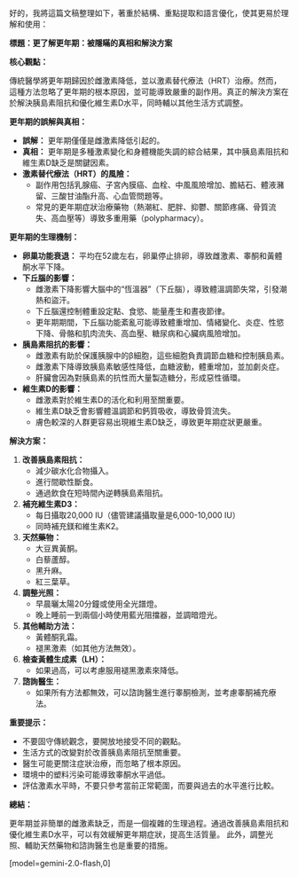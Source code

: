 好的，我將這篇文稿整理如下，著重於結構、重點提取和語言優化，使其更易於理解和使用：

**標題：更了解更年期：被隱瞞的真相和解決方案**

**核心觀點：**

傳統醫學將更年期歸因於雌激素降低，並以激素替代療法（HRT）治療。然而，這種方法忽略了更年期的根本原因，並可能導致嚴重的副作用。真正的解決方案在於解決胰島素阻抗和優化維生素D水平，同時輔以其他生活方式調整。

**更年期的誤解與真相：**

*   **誤解：** 更年期僅僅是雌激素降低引起的。
*   **真相：** 更年期是多種激素變化和身體機能失調的綜合結果，其中胰島素阻抗和維生素D缺乏是關鍵因素。
*   **激素替代療法（HRT）的風險：**
    *   副作用包括乳腺癌、子宮內膜癌、血栓、中風風險增加、膽結石、體液瀦留、三酸甘油酯升高、心血管問題等。
    *   常見的更年期症狀治療藥物（熱潮紅、肥胖、抑鬱、關節疼痛、骨質流失、高血壓等）導致多重用藥（polypharmacy）。

**更年期的生理機制：**

*   **卵巢功能衰退：** 平均在52歲左右，卵巢停止排卵，導致雌激素、睾酮和黃體酮水平下降。
*   **下丘腦的影響：**
    *   雌激素下降影響大腦中的“恆溫器”（下丘腦），導致體溫調節失常，引發潮熱和盜汗。
    *   下丘腦還控制體重設定點、食慾、能量產生和晝夜節律。
    *   更年期期間，下丘腦功能紊亂可能導致體重增加、情緒變化、炎症、性慾下降、骨骼和肌肉流失、高血壓、糖尿病和心臟病風險增加。
*   **胰島素阻抗的影響：**
    *   雌激素有助於保護胰腺中的β細胞，這些細胞負責調節血糖和控制胰島素。
    *   雌激素下降導致胰島素敏感性降低，血糖波動，體重增加，並加劇炎症。
    *   肝臟會因為對胰島素的抗性而大量製造糖分，形成惡性循環。
*   **維生素D的影響：**
    *   雌激素對於維生素D的活化和利用至關重要。
    *   維生素D缺乏會影響體溫調節和鈣質吸收，導致骨質流失。
    *   膚色較深的人群更容易出現維生素D缺乏，導致更年期症狀更嚴重。

**解決方案：**

1.  **改善胰島素阻抗：**
    *   減少碳水化合物攝入。
    *   進行間歇性斷食。
    *   通過飲食在短時間內逆轉胰島素阻抗。
2.  **補充維生素D3：**
    *   每日攝取20,000 IU（儘管建議攝取量是6,000-10,000 IU）
    *   同時補充鎂和維生素K2。
3.  **天然藥物：**
    *   大豆異黃酮。
    *   白藜蘆醇。
    *   黑升麻。
    *   紅三葉草。
4.  **調整光照：**
    *   早晨曬太陽20分鐘或使用全光譜燈。
    *   晚上睡前一到兩個小時使用藍光阻擋器，並調暗燈光。
5.  **其他輔助方法：**
    *   黃體酮乳霜。
    *   褪黑激素（如其他方法無效）。
6.  **檢查黃體生成素（LH）：**
    *   如果過高，可以考慮服用褪黑激素來降低。
7.  **諮詢醫生：**
    *   如果所有方法都無效，可以諮詢醫生進行睾酮檢測，並考慮睾酮補充療法。

**重要提示：**

*   不要固守傳統觀念，要開放地接受不同的觀點。
*   生活方式的改變對於改善胰島素阻抗至關重要。
*   醫生可能更關注症狀治療，而忽略了根本原因。
*   環境中的塑料污染可能導致睾酮水平過低。
*   評估激素水平時，不要只參考當前正常範圍，而要與過去的水平進行比較。

**總結：**

更年期並非簡單的雌激素缺乏，而是一個複雜的生理過程。通過改善胰島素阻抗和優化維生素D水平，可以有效緩解更年期症狀，提高生活質量。 此外，調整光照、輔助天然藥物和諮詢醫生也是重要的措施。

[model=gemini-2.0-flash,0]
